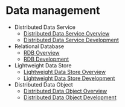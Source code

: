 # Data management

- Distributed Data Service
  - [Distributed Data Service Overview](database-mdds-overview.md)
  - [Distributed Data Service Development](database-mdds-guidelines.md)
- Relational Database
  - [RDB Overview](database-relational-overview.md)
  - [RDB Development](database-relational-guidelines.md)
- Lightweight Data Store
  - [Lightweight Data Store Overview](database-preference-overview.md)
  - [Lightweight Data Store Development](database-preference-guidelines.md)
- Distributed Data Object
  - [Distributed Data Object Overview](database-distributedobject-overview.md)
  - [Distributed Data Object Development](database-distributedobject-guidelines.md)
